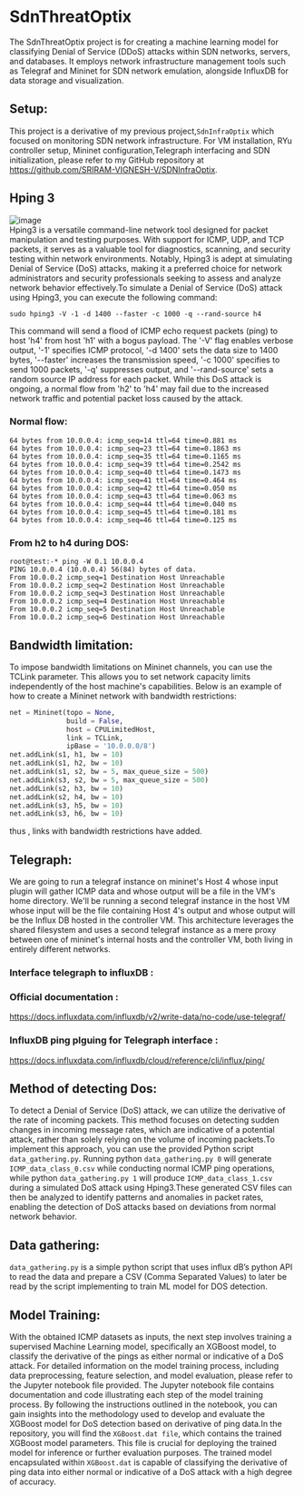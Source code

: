# SdnThreatOptix
The SdnThreatOptix project is for creating a machine learning model for classifying Denial of Service (DDoS) attacks within SDN networks, servers, and databases. It employs network infrastructure management tools such as Telegraf and Mininet for SDN network emulation, alongside InfluxDB for data storage and visualization.

## Setup:
This project is a derivative of my previous project,`SdnInfraOptix` which focused on monitoring SDN network infrastructure. For VM installation, RYu controller setup, Mininet configuration,Telegraph interfacing and SDN initialization, please refer to my GitHub repository at https://github.com/SRIRAM-VIGNESH-V/SDNInfraOptix.

## Hping 3
![image](https://github.com/SRIRAM-VIGNESH-V/SdnThreatOptix/assets/159048515/fc99e2cc-de44-46e5-aa1d-6e772ea9eb4e)<br>
Hping3 is a versatile command-line network tool designed for packet manipulation and testing purposes. With support for ICMP, UDP, and TCP packets, it serves as a valuable tool for diagnostics, scanning, and security testing within network environments. Notably, Hping3 is adept at simulating Denial of Service (DoS) attacks, making it a preferred choice for network administrators and security professionals seeking to assess and analyze network behavior effectively.To simulate a Denial of Service (DoS) attack using Hping3, you can execute the following command:<br>
```
sudo hping3 -V -1 -d 1400 --faster -c 1000 -q --rand-source h4
```
This command will send a flood of ICMP echo request packets (ping) to host 'h4' from host 'h1' with a bogus payload. The '-V' flag enables verbose output, '-1' specifies ICMP protocol, '-d 1400' sets the data size to 1400 bytes, '--faster' increases the transmission speed, '-c 1000' specifies to send 1000 packets, '-q' suppresses output, and '--rand-source' sets a random source IP address for each packet.
While this DoS attack is ongoing, a normal flow from 'h2' to 'h4' may fail due to the increased network traffic and potential packet loss caused by the attack.<br>
### Normal flow:<br>
```
64 bytes from 10.0.0.4: icmp_seq=14 ttl=64 time=0.881 ms
64 bytes from 10.0.0.4: icmp_seq=23 ttl=64 time=0.1863 ms
64 bytes from 10.0.0.4: icmp_seq=35 ttl=64 time=0.1165 ms
64 bytes from 10.0.0.4: icmp_seq=39 ttl=64 time=0.2542 ms
64 bytes from 10.0.0.4: icmp_seq=40 ttl=64 time=0.1473 ms
64 bytes from 10.0.0.4: icmp_seq=41 ttl=64 time=0.464 ms
64 bytes from 10.0.0.4: icmp_seq=42 ttl=64 time=0.050 ms
64 bytes from 10.0.0.4: icmp_seq=43 ttl=64 time=0.063 ms
64 bytes from 10.0.0.4: icmp_seq=44 ttl=64 time=0.040 ms
64 bytes from 10.0.0.4: icmp_seq=45 ttl=64 time=0.181 ms
64 bytes from 10.0.0.4: icmp_seq=46 ttl=64 time=0.125 ms
```
### From h2 to h4 during DOS:<br>
```
root@test:-* ping -W 0.1 10.0.0.4
PING 10.0.0.4 (10.0.0.4) 56(84) bytes of data.
From 10.0.0.2 icmp_seq=1 Destination Host Unreachable
From 10.0.0.2 icmp_seq=2 Destination Host Unreachable
From 10.0.0.2 icmp_seq=3 Destination Host Unreachable
From 10.0.0.2 icmp_seq=4 Destination Host Unreachable
From 10.0.0.2 icmp_seq=5 Destination Host Unreachable
From 10.0.0.2 icmp_seq=6 Destination Host Unreachable
```
## Bandwidth limitation: 
To impose bandwidth limitations on Mininet channels, you can use the TCLink parameter. This allows you to set network capacity limits independently of the host machine's capabilities. Below is an example of how to create a Mininet network with bandwidth restrictions:<br>
```python
net = Mininet(topo = None,
              build = False,
              host = CPULimitedHost,
              link = TCLink,
              ipBase = '10.0.0.0/8')
net.addLink(s1, h1, bw = 10)
net.addLink(s1, h2, bw = 10)
net.addLink(s1, s2, bw = 5, max_queue_size = 500)
net.addLink(s3, s2, bw = 5, max_queue_size = 500)
net.addLink(s2, h3, bw = 10)
net.addLink(s2, h4, bw = 10)
net.addLink(s3, h5, bw = 10)
net.addLink(s3, h6, bw = 10)
```
thus , links with bandwidth restrictions have added.

## Telegraph:
We are going to run a telegraf instance on mininet's Host 4 whose input plugin will gather ICMP data and whose output will be a file in the VM's home directory. We'll be running a second telegraf instance in the host VM whose input will be the file containing Host 4's output and whose output will be the Influx DB hosted in the controller VM. This architecture leverages the shared filesystem and uses a second telegraf instance as a mere proxy between one of mininet's internal hosts and the controller VM, both living in entirely different networks.
### Interface telegraph to influxDB :
### Official documentation :
https://docs.influxdata.com/influxdb/v2/write-data/no-code/use-telegraf/
### InfluxDB ping plguing for Telegraph interface :
https://docs.influxdata.com/influxdb/cloud/reference/cli/influx/ping/

## Method of detecting Dos:
To detect a Denial of Service (DoS) attack, we can utilize the derivative of the rate of incoming packets. This method focuses on detecting sudden changes in incoming message rates, which are indicative of a potential attack, rather than solely relying on the volume of incoming packets.To implement this approach, you can use the provided Python script `data_gathering.py`. Running python `data_gathering.py 0` will generate `ICMP_data_class_0.csv` while conducting normal ICMP ping operations, while python `data_gathering.py 1` will produce `ICMP_data_class_1.csv` during a simulated DoS attack using Hping3.These generated CSV files can then be analyzed to identify patterns and anomalies in packet rates, enabling the detection of DoS attacks based on deviations from normal network behavior.
## Data gathering:
`data_gathering.py` is a simple python script that uses influx dB’s python API to read the data and prepare a CSV (Comma Separated Values) to later be read by the script implementing to train ML model for DOS detection.
## Model Training:
With the obtained ICMP datasets as inputs, the next step involves training a supervised Machine Learning model, specifically an XGBoost model, to classify the derivative of the pings as either normal or indicative of a DoS attack. For detailed information on the model training process, including data preprocessing, feature selection, and model evaluation, please refer to the Jupyter notebook file provided.
The Jupyter notebook file contains documentation and code illustrating each step of the model training process. By following the instructions outlined in the notebook, you can gain insights into the methodology used to develop and evaluate the XGBoost model for DoS detection based on derivative of ping data.In the repository, you will find the `XGBoost.dat file`, which contains the trained XGBoost model parameters. This file is crucial for deploying the trained model for inference or further evaluation purposes. The trained model encapsulated within `XGBoost.dat` is capable of classifying the derivative of ping data into either normal or indicative of a DoS attack with a high degree of accuracy.











